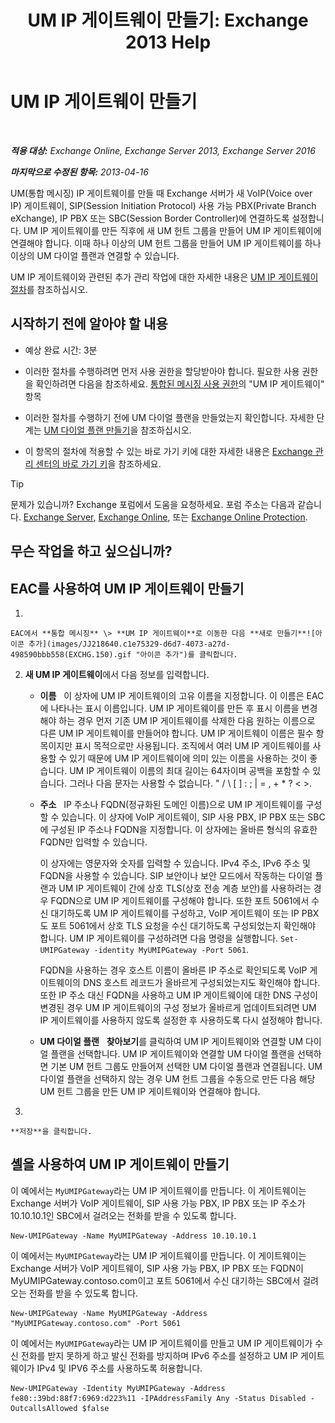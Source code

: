 ﻿---
title: 'UM IP 게이트웨이 만들기: Exchange 2013 Help'
TOCTitle: UM IP 게이트웨이 만들기
ms:assetid: 542d6b50-147b-4cec-b54d-61c7b8fc0fc7
ms:mtpsurl: https://technet.microsoft.com/ko-kr/library/Aa998045(v=EXCHG.150)
ms:contentKeyID: 50483127
ms.date: 05/22/2018
mtps_version: v=EXCHG.150
f1_keywords:
- Microsoft.Exchange.Management.SnapIn.Esm.Servers.UnifiedMessaging.CreateUMIPGatewayWizardForm.CreateUMIPGatewayWizardPage
ms.translationtype: MT
---

# UM IP 게이트웨이 만들기

 

_**적용 대상:** Exchange Online, Exchange Server 2013, Exchange Server 2016_

_**마지막으로 수정된 항목:** 2013-04-16_

UM(통합 메시징) IP 게이트웨이를 만들 때 Exchange 서버가 새 VoIP(Voice over IP) 게이트웨이, SIP(Session Initiation Protocol) 사용 가능 PBX(Private Branch eXchange), IP PBX 또는 SBC(Session Border Controller)에 연결하도록 설정합니다. UM IP 게이트웨이를 만든 직후에 새 UM 헌트 그룹을 만들어 UM IP 게이트웨이에 연결해야 합니다. 이때 하나 이상의 UM 헌트 그룹을 만들어 UM IP 게이트웨이를 하나 이상의 UM 다이얼 플랜과 연결할 수 있습니다.

UM IP 게이트웨이와 관련된 추가 관리 작업에 대한 자세한 내용은 [UM IP 게이트웨이 절차](um-ip-gateway-procedures-exchange-2013-help.md)를 참조하십시오.

## 시작하기 전에 알아야 할 내용

  - 예상 완료 시간: 3분

  - 이러한 절차를 수행하려면 먼저 사용 권한을 할당받아야 합니다. 필요한 사용 권한을 확인하려면 다음을 참조하세요. [통합된 메시징 사용 권한](unified-messaging-permissions-exchange-2013-help.md)의 "UM IP 게이트웨이" 항목

  - 이러한 절차를 수행하기 전에 UM 다이얼 플랜을 만들었는지 확인합니다. 자세한 단계는 [UM 다이얼 플랜 만들기](create-a-um-dial-plan-exchange-2013-help.md)을 참조하십시오.

  - 이 항목의 절차에 적용할 수 있는 바로 가기 키에 대한 자세한 내용은 [Exchange 관리 센터의 바로 가기 키](keyboard-shortcuts-in-the-exchange-admin-center-exchange-online-protection-help.md)을 참조하세요.


> [!TIP]
> 문제가 있습니까? Exchange 포럼에서 도움을 요청하세요. 포럼 주소는 다음과 같습니다. <A href="https://go.microsoft.com/fwlink/p/?linkid=60612">Exchange Server</A>, <A href="https://go.microsoft.com/fwlink/p/?linkid=267542">Exchange Online</A>, 또는 <A href="https://go.microsoft.com/fwlink/p/?linkid=285351">Exchange Online Protection</A>.



## 무슨 작업을 하고 싶으십니까?

## EAC를 사용하여 UM IP 게이트웨이 만들기

1.  
    
    EAC에서 **통합 메시징** \> **UM IP 게이트웨이**로 이동한 다음 **새로 만들기**![아이콘 추가](images/JJ218640.c1e75329-d6d7-4073-a27d-498590bbb558(EXCHG.150).gif "아이콘 추가")를 클릭합니다.

2.  **새 UM IP 게이트웨이**에서 다음 정보를 입력합니다.
    
      - **이름**   이 상자에 UM IP 게이트웨이의 고유 이름을 지정합니다. 이 이름은 EAC에 나타나는 표시 이름입니다. UM IP 게이트웨이를 만든 후 표시 이름을 변경해야 하는 경우 먼저 기존 UM IP 게이트웨이를 삭제한 다음 원하는 이름으로 다른 UM IP 게이트웨이를 만들어야 합니다. UM IP 게이트웨이 이름은 필수 항목이지만 표시 목적으로만 사용됩니다. 조직에서 여러 UM IP 게이트웨이를 사용할 수 있기 때문에 UM IP 게이트웨이에 의미 있는 이름을 사용하는 것이 좋습니다. UM IP 게이트웨이 이름의 최대 길이는 64자이며 공백을 포함할 수 있습니다. 그러나 다음 문자는 사용할 수 없습니다. " / \\ \[ \] : ; | = , + \* ? \< \>.
    
      - **주소**   IP 주소나 FQDN(정규화된 도메인 이름)으로 UM IP 게이트웨이를 구성할 수 있습니다. 이 상자에 VoIP 게이트웨이, SIP 사용 PBX, IP PBX 또는 SBC에 구성된 IP 주소나 FQDN을 지정합니다. 이 상자에는 올바른 형식의 유효한 FQDN만 입력할 수 있습니다.
        
        이 상자에는 영문자와 숫자를 입력할 수 있습니다. IPv4 주소, IPv6 주소 및 FQDN을 사용할 수 있습니다. SIP 보안이나 보안 모드에서 작동하는 다이얼 플랜과 UM IP 게이트웨이 간에 상호 TLS(상호 전송 계층 보안)를 사용하려는 경우 FQDN으로 UM IP 게이트웨이를 구성해야 합니다. 또한 포트 5061에서 수신 대기하도록 UM IP 게이트웨이를 구성하고, VoIP 게이트웨이 또는 IP PBX도 포트 5061에서 상호 TLS 요청을 수신 대기하도록 구성되었는지 확인해야 합니다. UM IP 게이트웨이를 구성하려면 다음 명령을 실행합니다. `Set-UMIPGateway -identity MyUMIPGateway -Port 5061`.
        
        FQDN을 사용하는 경우 호스트 이름이 올바른 IP 주소로 확인되도록 VoIP 게이트웨이의 DNS 호스트 레코드가 올바르게 구성되었는지도 확인해야 합니다. 또한 IP 주소 대신 FQDN을 사용하고 UM IP 게이트웨이에 대한 DNS 구성이 변경된 경우 UM IP 게이트웨이의 구성 정보가 올바르게 업데이트되려면 UM IP 게이트웨이를 사용하지 않도록 설정한 후 사용하도록 다시 설정해야 합니다.
    
      - **UM 다이얼 플랜**   **찾아보기**를 클릭하여 UM IP 게이트웨이와 연결할 UM 다이얼 플랜을 선택합니다. UM IP 게이트웨이와 연결할 UM 다이얼 플랜을 선택하면 기본 UM 헌트 그룹도 만들어져 선택한 UM 다이얼 플랜과 연결됩니다. UM 다이얼 플랜을 선택하지 않는 경우 UM 헌트 그룹을 수동으로 만든 다음 해당 UM 헌트 그룹을 만든 UM IP 게이트웨이와 연결해야 합니다.

3.  
    
    **저장**을 클릭합니다.

## 셸을 사용하여 UM IP 게이트웨이 만들기

이 예에서는 `MyUMIPGateway`라는 UM IP 게이트웨이를 만듭니다. 이 게이트웨이는 Exchange 서버가 VoIP 게이트웨이, SIP 사용 가능 PBX, IP PBX 또는 IP 주소가 10.10.10.1인 SBC에서 걸려오는 전화를 받을 수 있도록 합니다.

    New-UMIPGateway -Name MyUMIPGateway -Address 10.10.10.1

이 예에서는 `MyUMIPGateway`라는 UM IP 게이트웨이를 만듭니다. 이 게이트웨이는 Exchange 서버가 VoIP 게이트웨이, SIP 사용 가능 PBX, IP PBX 또는 FQDN이 MyUMIPGateway.contoso.com이고 포트 5061에서 수신 대기하는 SBC에서 걸려오는 전화를 받을 수 있도록 합니다.

    New-UMIPGateway -Name MyUMIPGateway -Address "MyUMIPGateway.contoso.com" -Port 5061

이 예에서는 `MyUMIPGateway`라는 UM IP 게이트웨이를 만들고 UM IP 게이트웨이가 수신 전화를 받지 못하게 하고 발신 전화를 방지하며 IPv6 주소를 설정하고 UM IP 게이트웨이가 IPv4 및 IPV6 주소를 사용하도록 허용합니다.

    New-UMIPGateway -Identity MyUMIPGateway -Address fe80::39bd:88f7:6969:d223%11 -IPAddressFamily Any -Status Disabled -OutcallsAllowed $false

